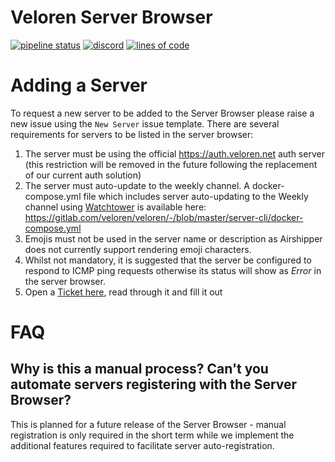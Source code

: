 # Veloren Server Browser

[![pipeline status](https://gitlab.com/veloren/serverbrowser/badges/master/pipeline.svg)](https://gitlab.com/veloren/veloren/commits/master) [![discord](https://img.shields.io/discord/449602562165833758.svg)](https://discord.gg/WEXSY9h) [![lines of code](https://tokei.rs/b1/gitlab/veloren/serverbrowser)](https://tokei.rs/b1/gitlab/veloren/serverbrowser)

# Adding a Server

To request a new server to be added to the Server Browser please raise a new issue using the `New Server` issue template. There are several requirements for servers to be listed in the server browser:

1) The server must be using the official https://auth.veloren.net auth server (this restriction will be removed in the future following the replacement of our current auth solution)
2) The server must auto-update to the weekly channel. A docker-compose.yml file which includes server auto-updating to the Weekly channel using [Watchtower](https://containrrr.dev/watchtower/) is available here: https://gitlab.com/veloren/veloren/-/blob/master/server-cli/docker-compose.yml
3) Emojis must not be used in the server name or description as Airshipper does not currently support rendering emoji characters.
4) Whilst not mandatory, it is suggested that the server be configured to respond to ICMP ping requests otherwise its status will show as _Error_ in the server browser.
5) Open a  [Ticket here](https://gitlab.com/veloren/serverbrowser/-/issues/new?issuable_template=New%20Server), read through it and fill it out

# FAQ

## Why is this a manual process? Can't you automate servers registering with the Server Browser?
This is planned for a future release of the Server Browser - manual registration is only required in the short term while we implement the additional features required to facilitate server auto-registration.